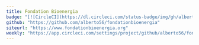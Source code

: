 ```yaml
---
title: Fondation Bioenergia
badge: "[![CircleCI](https://dl.circleci.com/status-badge/img/gh/alberto56/fondationbioenergia/tree/master.svg?style=svg)](https://dl.circleci.com/status-badge/redirect/gh/alberto56/fondationbioenergia/tree/master)"
github: "https://github.com/alberto56/fondationbioenergia"
siteurl: "https://www.fondationbioenergia.org"
weekly: "https://app.circleci.com/settings/project/github/alberto56/fondationbioenergia/triggers?return-to=https%3A%2F%2Fapp.circleci.com%2Fpipelines%2Fgithub%2Falberto56%2Ffondationbioenergia&success=true"
---
```

